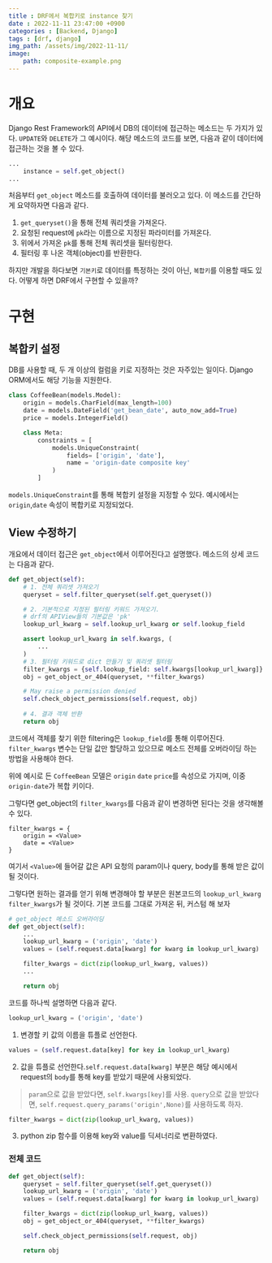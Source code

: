 ```yaml
---
title : DRF에서 복합키로 instance 찾기
date : 2022-11-11 23:47:00 +0900
categories : [Backend, Django]
tags : [drf, django]
img_path: /assets/img/2022-11-11/
image:
    path: composite-example.png
---
```


# 개요
Django Rest Framework의 API에서 DB의 데이터에 접근하는 메소드는 두 가지가 있다. `UPDATE`와 `DELETE`가 그 예시이다.
해당 메소드의 코드를 보면, 다음과 같이 데이터에 접근하는 것을 볼 수 있다.
```python
...
	instance = self.get_object()
...
```
처음부터 `get_object` 메소드를 호출하여 데이터를 불러오고 있다.
이 메소드를 간단하게 요약하자면 다음과 같다.

1. `get_queryset()`을 통해 전체 쿼리셋을 가져온다.
2. 요청된 request에 `pk`라는 이름으로 지정된 파라미터를 가져온다.
3. 위에서 가져온 `pk`를 통해 전체 쿼리셋을 필터링한다.
4. 필터링 후 나온 객체(object)를 반환한다.

하지만 개발을 하다보면 `기본키`로 데이터를 특정하는 것이 아닌, `복합키`를 이용할 때도 있다.
어떻게 하면 DRF에서 구현할 수 있을까?

# 구현
## 복합키 설정
DB를 사용할 때, 두 개 이상의 컬럼을 키로 지정하는 것은 자주있는 일이다. Django ORM에서도 해당 기능을 지원한다.

```python
class CoffeeBean(models.Model):
    origin = models.CharField(max_length=100)
    date = models.DateField('get_bean_date', auto_now_add=True)
    price = models.IntegerField()

    class Meta:
        constraints = [
            models.UniqueConstraint(
                fields= ['origin', 'date'],
                name = 'origin-date composite key'
            )
        ]
```

`models.UniqueConstraint`를 통해 복합키 설정을 지정할 수 있다.
예시에서는 `origin`,`date` 속성이 복합키로 지정되었다.

## View 수정하기
개요에서 데이터 접근은 `get_object`에서 이루어진다고 설명했다.
메소드의 상세 코드는 다음과 같다.

```python
def get_object(self):
    # 1. 전체 쿼리셋 가져오기
    queryset = self.filter_queryset(self.get_queryset())

    # 2. 기본적으로 지정된 필터링 키워드 가져오기.
    # drf의 APIView들의 기본값은 'pk'
    lookup_url_kwarg = self.lookup_url_kwarg or self.lookup_field

    assert lookup_url_kwarg in self.kwargs, (
        ...
    )
    # 3. 필터링 키워드로 dict 만들기 및 쿼리셋 필터링
    filter_kwargs = {self.lookup_field: self.kwargs[lookup_url_kwarg]}
    obj = get_object_or_404(queryset, **filter_kwargs)

    # May raise a permission denied
    self.check_object_permissions(self.request, obj)
    
    # 4. 결과 객체 반환
    return obj
```

코드에서 객체를 찾기 위한 filtering은 `lookup_field`를 통해 이루어진다. `filter_kwargs` 변수는 단일 값만 할당하고 있으므로 메소드 전체를 오버라이딩 하는 방법을 사용해야 한다.

위에 예시로 든 `CoffeeBean` 모델은 `origin` `date` `price`를 속성으로 가지며, 이중 `origin-date`가 복합 키이다.

그렇다면 get_object의 `filter_kwargs`를 다음과 같이 변경하면 된다는 것을 생각해볼 수 있다.

```
filter_kwargs = {
	origin = <Value>
    date = <Value>
}
```

여기서 `<Value>`에 들어갈 값은 API 요청의 param이나 query, body를 통해 받은 값이 될 것이다.

그렇다면 원하는 결과를 얻기 위해 변경해야 할 부분은 원본코드의 `lookup_url_kwarg` `filter_kwargs`가 될 것이다.
기본 코드를 그대로 가져온 뒤, 커스텀 해 보자

```python
# get_object 메소드 오버라이딩
def get_object(self):
    ...
    lookup_url_kwarg = ('origin', 'date')
    values = (self.request.data[kwarg] for kwarg in lookup_url_kwarg)

    filter_kwargs = dict(zip(lookup_url_kwarg, values))
    ...

    return obj
```

코드를 하나씩 설명하면 다음과 같다.

```python
lookup_url_kwarg = ('origin', 'date')
```
1. 변경할 키 값의 이름을 튜플로 선언한다. 

```python
values = (self.request.data[key] for key in lookup_url_kwarg)
```
2. 값을 튜플로 선언한다.`self.request.data[kwarg]` 부분은 해당 예시에서 request의 `body`를 통해 key를 받았기 때문에 사용되었다.

>`param`으로 값을 받았다면, `self.kwargs[key]`를 사용.
>`query`으로 값을 받았다면, `self.request.query_params('origin',None)`를 사용하도록 하자.

```python
filter_kwargs = dict(zip(lookup_url_kwarg, values))
```
3. python zip 함수를 이용해 key와 value를 딕셔너리로 변환하였다.



### 전체 코드

```python
def get_object(self):
    queryset = self.filter_queryset(self.get_queryset())
    lookup_url_kwarg = ('origin', 'date')
    values = (self.request.data[kwarg] for kwarg in lookup_url_kwarg)

    filter_kwargs = dict(zip(lookup_url_kwarg, values))
    obj = get_object_or_404(queryset, **filter_kwargs)

    self.check_object_permissions(self.request, obj)

    return obj
```
